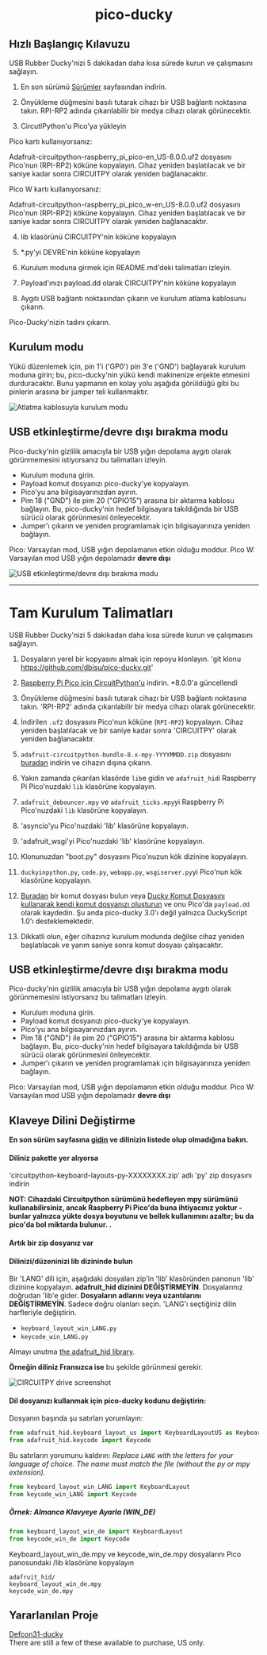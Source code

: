 <h1 align="center">pico-ducky</h1>

## Hızlı Başlangıç ​​Kılavuzu
USB Rubber Ducky'nizi 5 dakikadan daha kısa sürede kurun ve çalışmasını sağlayın.

1. En son sürümü [Sürümler](https://github.com/dbisu/pico-ducky/releases) sayfasından indirin.

2. Önyükleme düğmesini basılı tutarak cihazı bir USB bağlantı noktasına takın. RPI-RP2 adında çıkarılabilir bir medya cihazı olarak görünecektir.

3. CircutlPython'u Pico'ya yükleyin

Pico kartı kullanıyorsanız:

Adafruit-circuitpython-raspberry_pi_pico-en_US-8.0.0.uf2 dosyasını Pico'nun (RPI-RP2) köküne kopyalayın. Cihaz yeniden başlatılacak ve bir saniye kadar sonra CIRCUITPY olarak yeniden bağlanacaktır.

Pico W kartı kullanıyorsanız:

Adafruit-circuitpython-raspberry_pi_pico_w-en_US-8.0.0.uf2 dosyasını Pico'nun (RPI-RP2) köküne kopyalayın. Cihaz yeniden başlatılacak ve bir saniye kadar sonra CIRCUITPY olarak yeniden bağlanacaktır.

4. lib klasörünü CIRCUITPY'nin köküne kopyalayın

5. *.py'yi DEVRE'nin köküne kopyalayın

6. Kurulum moduna girmek için README.md'deki talimatları izleyin.

7. Payload'ınızı payload.dd olarak CIRCUITPY'nin köküne kopyalayın

8. Aygıtı USB bağlantı noktasından çıkarın ve kurulum atlama kablosunu çıkarın.

Pico-Ducky'nizin tadını çıkarın.

## Kurulum modu

Yükü düzenlemek için, pin 1'i ('GP0') pin 3'e ('GND') bağlayarak kurulum moduna girin; bu, pico-ducky'nin yükü kendi makinenize enjekte etmesini durduracaktır.
Bunu yapmanın en kolay yolu aşağıda görüldüğü gibi bu pinlerin arasına bir jumper teli kullanmaktır.

![Atlatma kablosuyla kurulum modu](images/setup-mode.png)

## USB etkinleştirme/devre dışı bırakma modu

Pico-ducky'nin gizlilik amacıyla bir USB yığın depolama aygıtı olarak görünmemesini istiyorsanız bu talimatları izleyin.
- Kurulum moduna girin.
- Payload komut dosyanızı pico-ducky'ye kopyalayın.
- Pico'yu ana bilgisayarınızdan ayırın.
- Pim 18 ("GND") ile pim 20 ("GPIO15") arasına bir aktarma kablosu bağlayın.
Bu, pico-ducky'nin hedef bilgisayara takıldığında bir USB sürücü olarak görünmesini önleyecektir.
- Jumper'ı çıkarın ve yeniden programlamak için bilgisayarınıza yeniden bağlayın.

Pico: Varsayılan mod, USB yığın depolamanın etkin olduğu moddur.
Pico W: Varsayılan mod USB yığın depolamadır **devre dışı**

![USB etkinleştirme/devre dışı bırakma modu](images/usb-boot-mode.png)


-----

# Tam Kurulum Talimatları

USB Rubber Ducky'nizi 5 dakikadan daha kısa sürede kurun ve çalışmasını sağlayın.

1. Dosyaların yerel bir kopyasını almak için repoyu klonlayın. 'git klonu https://github.com/dbisu/pico-ducky.git'

2. [Raspberry Pi Pico için CircuitPython'u](https://circuitpython.org/board/raspberry_pi_pico/) indirin. *8.0.0'a güncellendi

3. Önyükleme düğmesini basılı tutarak cihazı bir USB bağlantı noktasına takın. 'RPI-RP2' adında çıkarılabilir bir medya cihazı olarak görünecektir.

4. İndirilen `.uf2` dosyasını Pico'nun köküne (`RPI-RP2`) kopyalayın. Cihaz yeniden başlatılacak ve bir saniye kadar sonra 'CIRCUITPY' olarak yeniden bağlanacaktır.

5. `adafruit-circuitpython-bundle-8.x-mpy-YYYYMMDD.zip` dosyasını [buradan](https://github.com/adafruit/Adafruit_CircuitPython_Bundle/releases/latest) indirin ve cihazın dışına çıkarın.

6. Yakın zamanda çıkarılan klasörde `lib`e gidin ve `adafruit_hid`i Raspberry Pi Pico'nuzdaki `lib` klasörüne kopyalayın.

7. `adafruit_debouncer.mpy` ve `adafruit_ticks.mpy`yi Raspberry Pi Pico'nuzdaki `lib` klasörüne kopyalayın.

8. 'asyncio'yu Pico'nuzdaki 'lib' klasörüne kopyalayın.

9. 'adafruit_wsgi'yi Pico'nuzdaki 'lib' klasörüne kopyalayın.

10. Klonunuzdan "boot.py" dosyasını Pico'nuzun kök dizinine kopyalayın.

11. `duckyinpython.py`, `code.py`, `webapp.py`, `wsgiserver.py`yi Pico'nun kök klasörüne kopyalayın.

12. [Buradan](https://github.com/hak5/usbrubberducky-payloads) bir komut dosyası bulun veya [Ducky Komut Dosyasını kullanarak kendi komut dosyanızı oluşturun](https://docs.hak5.org/hak5-usb-rubber-ducky/ducky-script-basics/hello-world) ve onu Pico'da `payload.dd` olarak kaydedin. Şu anda pico-ducky 3.0'ı değil yalnızca DuckyScript 1.0'ı desteklemektedir.

13. Dikkatli olun, eğer cihazınız kurulum modunda değilse cihaz yeniden başlatılacak ve yarım saniye sonra komut dosyası çalışacaktır.



## USB etkinleştirme/devre dışı bırakma modu

Pico-ducky'nin gizlilik amacıyla bir USB yığın depolama aygıtı olarak görünmemesini istiyorsanız bu talimatları izleyin.
- Kurulum moduna girin.
- Payload komut dosyanızı pico-ducky'ye kopyalayın.
- Pico'yu ana bilgisayarınızdan ayırın.
- Pim 18 ("GND") ile pim 20 ("GPIO15") arasına bir aktarma kablosu bağlayın.
Bu, pico-ducky'nin hedef bilgisayara takıldığında bir USB sürücü olarak görünmesini önleyecektir.
- Jumper'ı çıkarın ve yeniden programlamak için bilgisayarınıza yeniden bağlayın.

Pico: Varsayılan mod, USB yığın depolamanın etkin olduğu moddur.
Pico W: Varsayılan mod USB yığın depolamadır **devre dışı**


## Klaveye Dilini Değiştirme

**En son sürüm sayfasına [gidin](https://github.com/Neradoc/Circuitpython_Keyboard_Layouts/releases/latest) ve dilinizin listede olup olmadığına bakın.**

#### Diliniz pakette yer alıyorsa

'circuitpython-keyboard-layouts-py-XXXXXXXX.zip' adlı 'py' zip dosyasını indirin

**NOT: Cihazdaki Circuitpython sürümünü hedefleyen mpy sürümünü kullanabilirsiniz, ancak Raspberry Pi Pico'da buna ihtiyacınız yoktur - bunlar yalnızca yükte dosya boyutunu ve bellek kullanımını azaltır; bu da pico'da bol miktarda bulunur. .**

#### Artık bir zip dosyanız var

#### Dilinizi/düzeninizi lib dizininde bulun

Bir 'LANG' dili için, aşağıdaki dosyaları zip'in 'lib' klasöründen panonun 'lib' dizinine kopyalayın.
**adafruit_hid dizinini DEĞİŞTİRMEYİN**. Dosyalarınız doğrudan 'lib'e gider.
**Dosyaların adlarını veya uzantılarını DEĞİŞTİRMEYİN**. Sadece doğru olanları seçin.
'LANG'ı seçtiğiniz dilin harfleriyle değiştirin.

- `keyboard_layout_win_LANG.py`
- `keycode_win_LANG.py`

Almayı unutma [the adafruit_hid library](https://github.com/adafruit/Adafruit_CircuitPython_HID/releases/latest).

**Örneğin diliniz Fransızca ise** bu şekilde görünmesi gerekir.

![CIRCUITPY drive screenshot](https://github.com/Neradoc/Circuitpython_Keyboard_Layouts/raw/main/docs/drive_pico_ducky.png)

#### Dil dosyanızı kullanmak için pico-ducky kodunu değiştirin:

Dosyanın başında şu satırları yorumlayın:

```py
from adafruit_hid.keyboard_layout_us import KeyboardLayoutUS as KeyboardLayout
from adafruit_hid.keycode import Keycode
```

Bu satırların yorumunu kaldırın:
*Replace `LANG` with the letters for your language of choice. The name must match the file (without the py or mpy extension).*
```py
from keyboard_layout_win_LANG import KeyboardLayout
from keycode_win_LANG import Keycode
```

##### Örnek: Almanca Klavyeye Ayarla (WIN_DE)

```py
from keyboard_layout_win_de import KeyboardLayout
from keycode_win_de import Keycode
```

Keyboard_layout_win_de.mpy ve keycode_win_de.mpy dosyalarını Pico panosundaki /lib klasörüne kopyalayın
```
adafruit_hid/
keyboard_layout_win_de.mpy
keycode_win_de.mpy
```


## Yararlanılan Proje

[Defcon31-ducky](https://github.com/iot-pwn/defcon31-ducky)  
There are still a few of these available to purchase, US only.
